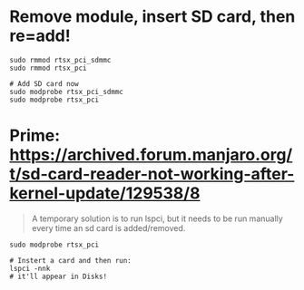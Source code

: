 # Remove module, insert SD card, then re=add!
```
sudo rmmod rtsx_pci_sdmmc
sudo rmmod rtsx_pci

# Add SD card now
sudo modprobe rtsx_pci_sdmmc
sudo modprobe rtsx_pci
```

# Prime: https://archived.forum.manjaro.org/t/sd-card-reader-not-working-after-kernel-update/129538/8

> A temporary solution is to run lspci, but it needs to be run manually every time an sd card is added/removed.

```
sudo modprobe rtsx_pci

# Instert a card and then run:
lspci -nnk
# it'll appear in Disks!
```

